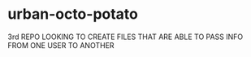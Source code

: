 # urban-octo-potato
3rd REPO
LOOKING TO CREATE FILES THAT ARE ABLE TO PASS INFO FROM ONE USER TO ANOTHER
